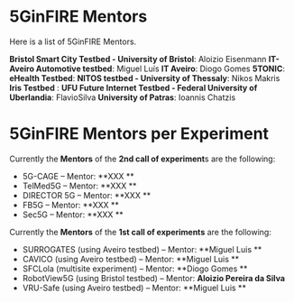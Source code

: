 <!-- TITLE: 5GinFIRE Mentors -->
<!-- SUBTITLE: The list of 5GinFIRE Mentors and assingments -->

# 5GinFIRE Mentors
Here is a list of 5GinFIRE Mentors. 

**Bristol Smart City Testbed - University of Bristol**: Aloizio Eisenmann 
**IT-Aveiro Automotive testbed**: Miguel Luís
**IT Aveiro**: Diogo Gomes 
**5TONIC**: 
**eHealth Testbed**:
**NITOS testbed - University of Thessaly**: Nikos Makris
 **Iris Testbed** :
**UFU Future Internet Testbed - Federal University of Uberlandia**: FlavioSilva
**University of Patras**: Ioannis Chatzis

# 5GinFIRE Mentors per Experiment
Currently the **Mentors** of the **2nd call of experiment**s are the following:
* 5G-CAGE – Mentor: **XXX **
* TelMed5G – Mentor: **XXX **
* DIRECTOR 5G – Mentor: **XXX **
* FB5G – Mentor: **XXX **
* Sec5G – Mentor: **XXX **

Currently the **Mentors** of the **1st call of experiments** are the following:
* SURROGATES (using Aveiro testbed) – Mentor: **Miguel Luis **
* CAVICO (using Aveiro testbed) – Mentor: **Miguel Luis **
* SFCLola (multisite experiment) – Mentor: **Diogo Gomes **
* RobotView5G (using Bristol testbed) – Mentor: **Aloizio Pereira da Silva**
* VRU-Safe (using Aveiro testbed) – Mentor: **Miguel Luis **

